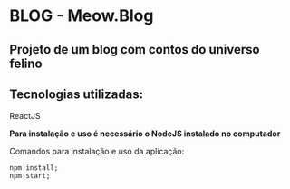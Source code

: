 # BLOG - Meow.Blog
## Projeto de um blog com contos do universo felino 

## Tecnologias utilizadas:
ReactJS

<b>Para instalação e uso é necessário o NodeJS instalado no computador</b>

<p>Comandos para instalação e uso da aplicação:</p>

```
npm install;
npm start;
```